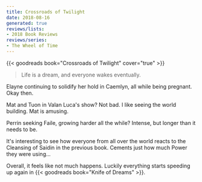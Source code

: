 ```yaml
---
title: Crossroads of Twilight
date: 2018-08-16
generated: true
reviews/lists:
- 2018 Book Reviews
reviews/series:
- The Wheel of Time
---
```

{{< goodreads book="Crossroads of Twilight" cover="true" >}}

> Life is a dream, and everyone wakes eventually.

Elayne continuing to solidify her hold in Caemlyn, all while being pregnant. Okay then.  

<!--more-->

Mat and Tuon in Valan Luca's show? Not bad. I like seeing the world building. Mat is amusing.  

Perrin seeking Faile, growing harder all the while? Intense, but longer than it needs to be.  

It's interesting to see how everyone from all over the world reacts to the Cleansing of Saidin in the previous book. Cements just how much Power they were using...  

Overall, it feels like not much happens. Luckily everything starts speeding up again in {{< goodreads book="Knife of Dreams" >}}.


